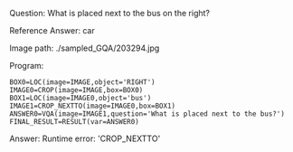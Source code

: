 Question: What is placed next to the bus on the right?

Reference Answer: car

Image path: ./sampled_GQA/203294.jpg

Program:

```
BOX0=LOC(image=IMAGE,object='RIGHT')
IMAGE0=CROP(image=IMAGE,box=BOX0)
BOX1=LOC(image=IMAGE0,object='bus')
IMAGE1=CROP_NEXTTO(image=IMAGE0,box=BOX1)
ANSWER0=VQA(image=IMAGE1,question='What is placed next to the bus?')
FINAL_RESULT=RESULT(var=ANSWER0)
```
Answer: Runtime error: 'CROP_NEXTTO'

